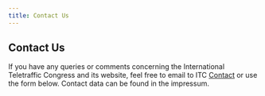 ```yaml
---
title: Contact Us
---
```


## Contact Us

If you have any queries or comments concerning the International Teletraffic Congress and its website, feel free to email to ITC [Contact](mailto:contact@i-teletraffic.org) or use the form below. Contact data can be found in the impressum.
